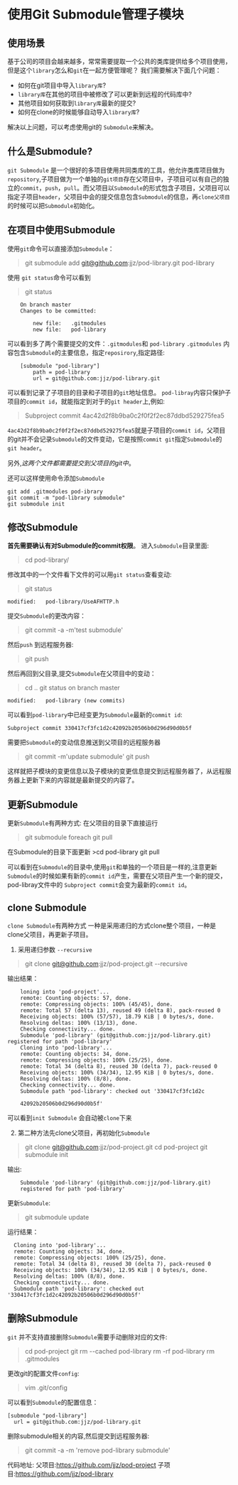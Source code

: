 # 使用Git Submodule管理子模块
## 使用场景
基于公司的项目会越来越多，常常需要提取一个公共的类库提供给多个项目使用，但是这个`library`怎么和`git`在一起方便管理呢？
我们需要解决下面几个问题：

 - 如何在git项目中导入`library库`?
 - `library库`在其他的项目中被修改了可以更新到远程的代码库中?
 - 其他项目如何获取到`library库`最新的提交?
 - 如何在clone的时候能够自动导入`library库`?

解决以上问题，可以考虑使用git的 `Submodule`来解决。

## 什么是Submodule?
`git Submodule` 是一个很好的多项目使用共同类库的工具，他允许类库项目做为`repository`,子项目做为一个单独的`git项目`存在父项目中，子项目可以有自己的独立的`commit`，`push`，`pull`。而父项目以`Submodule`的形式包含子项目，父项目可以指定子项目`header`，父项目中会的提交信息包含`Submodule`的信息，再`clone父项目`的时候可以把`Submodule`初始化。


## 在项目中使用Submodule
使用`git`命令可以直接添加`Submodule`：
> git submodule add git@github.com:jjz/pod-library.git pod-library

使用 `git status`命令可以看到 
> git status
    
```
    On branch master
    Changes to be committed:
    
    	new file:   .gitmodules
    	new file:   pod-library
```
可以看到多了两个需要提交的文件：`.gitmodules`和 `pod-library` 
`.gitmodules` 内容包含`Submodule`的主要信息，指定`reposirory`,指定路径:

```
    [submodule "pod-library"]
    	path = pod-library
    	url = git@github.com:jjz/pod-library.git
```
可以看到记录了子项目的目录和子项目的`git`地址信息。
`pod-libray`内容只保护子项目的`commit id`，就能指定到对于的`git header`上,例如:
>Subproject commit 4ac42d2f8b9ba0c2f0f2f2ec87ddbd529275fea5

`4ac42d2f8b9ba0c2f0f2f2ec87ddbd529275fea5`就是子项目的`commit id`，父项目的git并不会记录`Submodule`的文件变动，它是按照`commit git`指定`Submodule`的`git header`。

另外,*这两个文件都需要提交到父项目的git中*。

还可以这样使用命令添加`Submodule`
```
git add .gitmodules pod-ibrary
git commit -m "pod-library submodule"
git submodule init
```
## 修改Submodule

**首先需要确认有对Submodule的commit权限**。
进入`Submodule`目录里面:
> cd pod-library/

修改其中的一个文件看下文件的可以用`git status`查看变动:
>    git status

```    
modified:   pod-library/UseAFHTTP.h
```
提交`Submodule`的更改内容：
 >git commit -a -m'test submodule'
 
然后`push` 到远程服务器:
 >git push

然后再回到父目录,提交`Submodule`在父项目中的变动：
>cd ..
git status
on branch master

```    
modified:   pod-library (new commits)
```
可以看到`pod-library`中已经变更为`Submodule`最新的`commit id`:
```
Subproject commit 330417cf3fc1d2c42092b20506b0d296d90d0b5f
```
需要把`Submodule`的变动信息推送到父项目的远程服务器
>git commit -m'update submodule'
   git push

这样就把子模块的变更信息以及子模块的变更信息提交到远程服务器了，从远程服务器上更新下来的内容就是最新提交的内容了。

## 更新Submodule
更新`Submodule`有两种方式:
 在父项目的目录下直接运行
>git submodule foreach git pull
  
在Submodule的目录下面更新
    >cd pod-library
    git pull

可以看到在`Submodule`的目录中,使用`git`和单独的一个项目是一样的,注意更新`Submodule`的时候如果有新的`commit id`产生，需要在父项目产生一个新的提交，pod-libray文件中的 `Subproject commit`会变为最新的`commit id`。

## clone Submodule
`clone Submodule`有两种方式 一种是采用递归的方式clone整个项目，一种是clone父项目，再更新子项目。
1. 采用递归参数 `--recursive`
> git clone git@github.com:jjz/pod-project.git --recursive

   输出结果：
```
    loning into 'pod-project'...
    remote: Counting objects: 57, done.
    remote: Compressing objects: 100% (45/45), done.
    remote: Total 57 (delta 13), reused 49 (delta 8), pack-reused 0
    Receiving objects: 100% (57/57), 18.79 KiB | 0 bytes/s, done.
    Resolving deltas: 100% (13/13), done.
    Checking connectivity... done.
    Submodule 'pod-library' (git@github.com:jjz/pod-library.git) registered for path 'pod-library'
    Cloning into 'pod-library'...
    remote: Counting objects: 34, done.
    remote: Compressing objects: 100% (25/25), done.
    remote: Total 34 (delta 8), reused 30 (delta 7), pack-reused 0
    Receiving objects: 100% (34/34), 12.95 KiB | 0 bytes/s, done.
    Resolving deltas: 100% (8/8), done.
    Checking connectivity... done.
    Submodule path 'pod-library': checked out '330417cf3fc1d2c
    
    42092b20506b0d296d90d0b5f'
```
可以看到`init Submodule` 会自动被`clone`下来

2. 第二种方法先clone父项目，再初始化`Submodule`
>git clone git@github.com:jjz/pod-project.git
cd pod-project
git submodule init

  输出:
```
    Submodule 'pod-library' (git@github.com:jjz/pod-library.git) 
    registered for path 'pod-library'
```
更新`Submodule`:
>git submodule update

  运行结果：
  ```
    Cloning into 'pod-library'...
    remote: Counting objects: 34, done.
    remote: Compressing objects: 100% (25/25), done.
    remote: Total 34 (delta 8), reused 30 (delta 7), pack-reused 0
    Receiving objects: 100% (34/34), 12.95 KiB | 0 bytes/s, done.
    Resolving deltas: 100% (8/8), done.
    Checking connectivity... done.
    Submodule path 'pod-library': checked out '330417cf3fc1d2c42092b20506b0d296d90d0b5f'
```
## 删除Submodule
`git` 并不支持直接删除`Submodule`需要手动删除对应的文件:
> cd pod-project
    git rm --cached pod-library
    rm -rf pod-library
    rm .gitmodules
    
更改git的配置文件`config`:
 > vim .git/config

可以看到`Submodule`的配置信息：
```
[submodule "pod-library"]
  url = git@github.com:jjz/pod-library.git
```      
 删除submodule相关的内容,然后提交到远程服务器:
 >git commit -a -m 'remove pod-library submodule'


代码地址:
父项目:https://github.com/jjz/pod-project
子项目:https://github.com/jjz/pod-library




